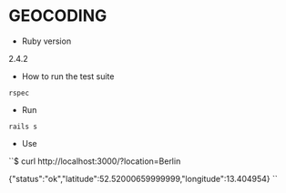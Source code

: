 # GEOCODING

* Ruby version

2.4.2

* How to run the test suite

``rspec``

* Run

``rails s``

* Use

``$ curl http://localhost:3000/?location=Berlin

{"status":"ok","latitude":52.52000659999999,"longitude":13.404954}
``
